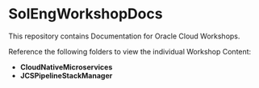 # SolEngWorkshopDocs

This repository contains Documentation for Oracle Cloud Workshops.

Reference the following folders  to view the individual Workshop Content:

- **CloudNativeMicroservices**
- **JCSPipelineStackManager**
